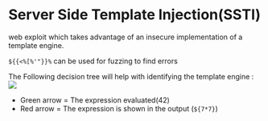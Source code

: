 # Server Side Template Injection(SSTI)
web exploit which takes advantage of an insecure implementation of a template engine.


``${{<%[%'"}}%`` can be used for fuzzing to find errors


The Following decision tree will help with identifying the template engine :
![](SSTI.png)
- Green arrow = The expression evaluated(42)
- Red arrow = The expression is shown in the output (``${7*7}``)

<!-- -->